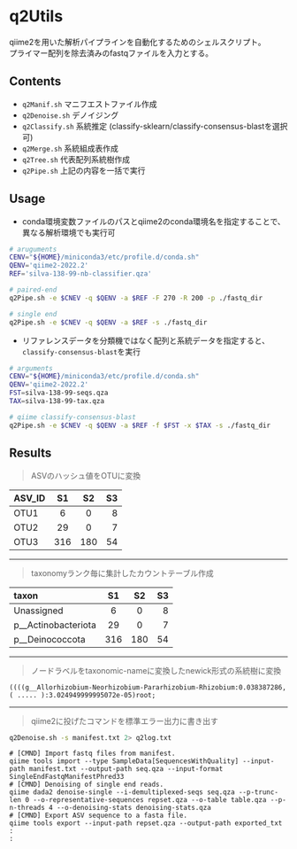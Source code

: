 # q2Utils
qiime2を用いた解析パイプラインを自動化するためのシェルスクリプト。  
プライマー配列を除去済みのfastqファイルを入力とする。

## Contents
- `q2Manif.sh` マニフエストファイル作成
- `q2Denoise.sh` デノイジング 
- `q2Classify.sh` 系統推定 (classify-sklearn/classify-consensus-blastを選択可)
- `q2Merge.sh` 系統組成表作成
- `q2Tree.sh` 代表配列系統樹作成
- `q2Pipe.sh`  上記の内容を一括で実行

## Usage
- conda環境変数ファイルのパスとqiime2のconda環境名を指定することで、異なる解析環境でも実行可

```sh
# aruguments
CENV="${HOME}/miniconda3/etc/profile.d/conda.sh"
QENV='qiime2-2022.2'
REF='silva-138-99-nb-classifier.qza'

# paired-end
q2Pipe.sh -e $CNEV -q $QENV -a $REF -F 270 -R 200 -p ./fastq_dir

# single end
q2Pipe.sh -e $CNEV -q $QENV -a $REF -s ./fastq_dir

```

- リファレンスデータを分類機ではなく配列と系統データを指定すると、`classify-consensus-blast`を実行  

```sh
# arguments
CENV="${HOME}/miniconda3/etc/profile.d/conda.sh"
QENV='qiime2-2022.2'
FST=silva-138-99-seqs.qza 
TAX=silva-138-99-tax.qza

# qiime classify-consensus-blast
q2Pipe.sh -e $CNEV -q $QENV -a $REF -f $FST -x $TAX -s ./fastq_dir

```

## Results
> ASVのハッシュ値をOTUに変換  

|ASV_ID|S1|S2|S3|  
| :--- | :---: | :---: | ---: |  
| OTU1 | 6 | 0 | 8 |  
| OTU2 | 29 | 0 | 7 | 
| OTU3 | 316 | 180 | 54 |
  
---  
> taxonomyランク毎に集計したカウントテーブル作成  
  
|taxon|S1|S2|S3|  
| :--- | :---: | :---: | ---: |  
| Unassigned | 6 | 0 | 8 |  
| p__Actinobacteriota | 29 | 0 | 7 | 
| p__Deinococcota | 316 | 180 | 54 |
   
--- 
> ノードラベルをtaxonomic-nameに変換したnewick形式の系統樹に変換 

```text
((((g__Allorhizobium-Neorhizobium-Pararhizobium-Rhizobium:0.038387286,( ..... ):3.024949999995072e-05)root;

```
---
> qiime2に投げたコマンドを標準エラー出力に書き出す
```bash
q2Denoise.sh -s manifest.txt 2> q2log.txt
```

```text
# [CMND] Import fastq files from manifest.
qiime tools import --type SampleData[SequencesWithQuality] --input-path manifest.txt --output-path seq.qza --input-format SingleEndFastqManifestPhred33
# [CMND] Denoising of single end reads.
qiime dada2 denoise-single --i-demultiplexed-seqs seq.qza --p-trunc-len 0 --o-representative-sequences repset.qza --o-table table.qza --p-n-threads 4 --o-denoising-stats denoising-stats.qza
# [CMND] Export ASV sequence to a fasta file.
qiime tools export --input-path repset.qza --output-path exported_txt
:
:
```

